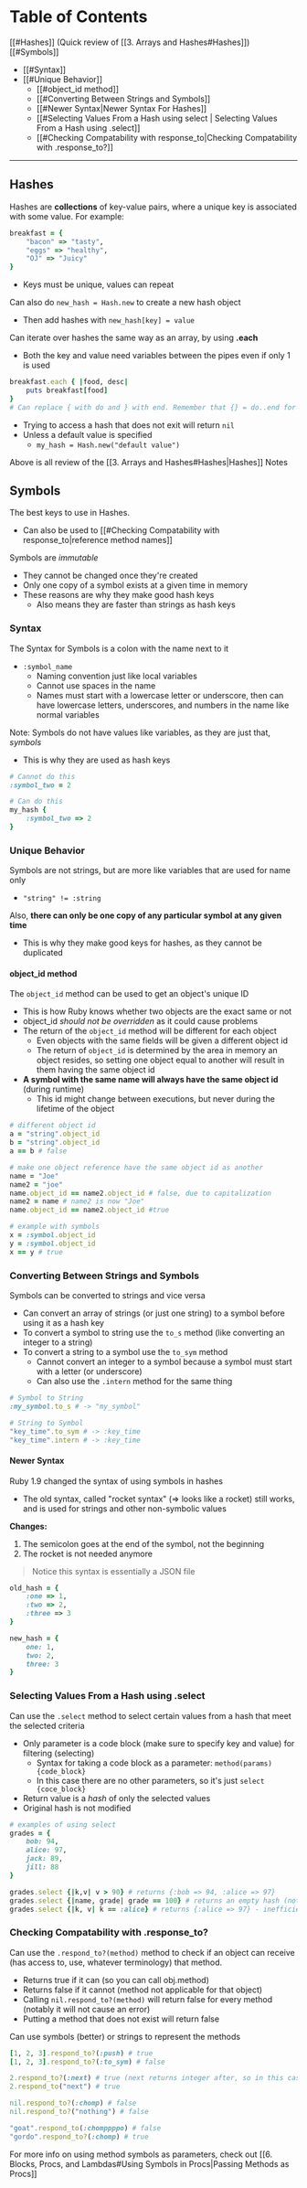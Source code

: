 # Table of Contents
[[#Hashes]] (Quick review of [[3. Arrays and Hashes#Hashes]])
[[#Symbols]]
- [[#Syntax]]
- [[#Unique Behavior]]
	- [[#object_id method]]
	- [[#Converting Between Strings and Symbols]]
	- [[#Newer Syntax|Newer Syntax For Hashes]]
	- [[#Selecting Values From a Hash using select | Selecting Values From a Hash using .select]]
	- [[#Checking Compatability with response_to|Checking Compatability with .response_to?]]

---

## Hashes
Hashes are **collections** of key-value pairs, where a unique key is associated with some value. For example:
```rb
breakfast = {
	"bacon" => "tasty",
	"eggs" => "healthy",
	"OJ" => "Juicy"
}
```
- Keys must be unique, values can repeat

Can also do `new_hash = Hash.new` to create a new hash object
- Then add hashes with `new_hash[key] = value`

Can iterate over hashes the same way as an array, by using **.each**
- Both the key and value need variables between the pipes even if only 1 is used
```rb
breakfast.each { |food, desc| 
	puts breakfast[food]
}
# Can replace { with do and } with end. Remember that {} = do..end for this
```

- Trying to access a hash that does not exit will return `nil`
- Unless a default value is specified 
	- `my_hash = Hash.new("default value")`

Above is all review of the [[3. Arrays and Hashes#Hashes|Hashes]] Notes

## Symbols
The best keys to use in Hashes.
- Can also be used to [[#Checking Compatability with response_to|reference method names]] 

Symbols are *immutable*
- They cannot be changed once they're created
- Only one copy of a symbol exists at a given time in memory
- These reasons are why they make good hash keys
	- Also means they are faster than strings as hash keys

### Syntax
The Syntax for Symbols is a colon with the name next to it
- `:symbol_name`
	- Naming convention just like local variables
	- Cannot use spaces in the name
	- Names must start with a lowercase letter or underscore, then can have lowercase letters, underscores, and numbers in the name like normal variables

Note: Symbols do not have values like variables, as they are just that, *symbols*
- This is why they are used as hash keys
```rb
# Cannot do this
:symbol_two = 2

# Can do this
my_hash {
	:symbol_two => 2
}
```

### Unique Behavior
Symbols are not strings, but are more like variables that are used for name only
- `"string" != :string`

Also, **there can only be one copy of any particular symbol at any given time**
- This is why they make good keys for hashes, as they cannot be duplicated

#### object_id method
The `object_id` method can be used to get an object's unique ID
- This is how Ruby knows whether two objects are the exact same or not
- object_id *should not be overridden* as it could cause problems
- The return of the `object_id` method will be different for each object
	- Even objects with the same fields will be given a different object id
	- The return of `object_id` is determined by the area in memory an object resides, so setting one object equal to another will result in them having the same object id
- **A symbol with the same name will always have the same object id** (during runtime)
	- This id might change between executions, but never during the lifetime of the object

```rb
# different object id
a = "string".object_id
b = "string".object_id
a == b # false

# make one object reference have the same object id as another
name = "Joe"
name2 = "joe"
name.object_id == name2.object_id # false, due to capitalization
name2 = name # name2 is now "Joe"
name.object_id == name2.object_id #true

# example with symbols
x = :symbol.object_id
y = :symbol.object_id
x == y # true
```

### Converting Between Strings and Symbols
Symbols can be converted to strings and vice versa
- Can convert an array of strings (or just one string) to a symbol before using it as a hash key
- To convert a symbol to string use the `to_s` method (like converting an integer to a string)
- To convert a string to a symbol use the `to_sym` method
	- Cannot convert an integer to a symbol because a symbol must start with a letter (or underscore)
	- Can also use the `.intern` method for the same thing

```rb
# Symbol to String
:my_symbol.to_s # -> "my_symbol"

# String to Symbol
"key_time".to_sym # -> :key_time
"key_time".intern # -> :key_time
```

#### Newer Syntax
Ruby 1.9 changed the syntax of using symbols in hashes
- The old syntax, called "rocket syntax" (=> looks like a rocket) still works, and is used for strings and other non-symbolic values

**Changes:**
1. The semicolon goes at the end of the symbol, not the beginning
2. The rocket is not needed anymore

>Notice this syntax is essentially a JSON file

```rb
old_hash = {
	:one => 1,
	:two => 2,
	:three => 3
}

new_hash = {
	one: 1,
	two: 2,
	three: 3
}
```

### Selecting Values From a Hash using .select
Can use the `.select` method to select certain values from a hash that meet the selected criteria
- Only parameter is a code block (make sure to specify key and value) for filtering (selecting)
	- Syntax for taking a code block as a parameter: `method(params) {code_block}`
	- In this case there are no other parameters, so it's just `select {coce_block}`
- Return value is a *hash* of only the selected values
- Original hash is not modified

```rb
# examples of using select
grades = {
	bob: 94,
	alice: 97,
	jack: 89,
	jill: 88
}

grades.select {|k,v| v > 90} # returns {:bob => 94, :alice => 97}
grades.select {|name, grade| grade == 100} # returns an empty hash (not nil)
grades.select {|k, v| k == :alice} # returns {:alice => 97} - inefficient way to getting a hash with a specific key

```

### Checking Compatability with .response_to? 
Can use the `.respond_to?(method)` method to check if an object can receive (has access to, use, whatever terminology) that method.
- Returns true if it can (so you can call obj.method)
- Returns false if it cannot (method not applicable for that object)
- Calling `nil.respond_to?(method)` will return false for every method (notably it will not cause an error)
- Putting a method that does not exist will return false

Can use symbols (better) or strings to represent the methods
```rb
[1, 2, 3].respond_to?(:push) # true
[1, 2, 3].respond_to?(:to_sym) # false

2.respond_to?(:next) # true (next returns integer after, so in this case 3)
2.respond_to("next") # true

nil.respond_to?(:chomp) # false
nil.respond_to?("nothing") # false

"goat".respond_to(:chomppppo) # false
"gordo".respond_to?(:chomp) # true
```

For more info on using method symbols as parameters, check out [[6. Blocks, Procs, and Lambdas#Using Symbols in Procs|Passing Methods as Procs]]
